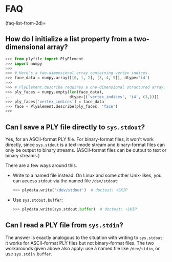 # FAQ

(faq-list-from-2d)=
## How do I initialize a list property from a two-dimensional array?

```Python Console
>>> from plyfile import PlyElement
>>> import numpy
>>>
>>> # Here's a two-dimensional array containing vertex indices.
>>> face_data = numpy.array([[0, 1, 2], [3, 4, 5]], dtype='i4')
>>>
>>> # PlyElement.describe requires a one-dimensional structured array.
>>> ply_faces = numpy.empty(len(face_data),
...                         dtype=[('vertex_indices', 'i4', (3,))])
>>> ply_faces['vertex_indices'] = face_data
>>> face = PlyElement.describe(ply_faces, 'face')
>>>
```

## Can I save a PLY file directly to `sys.stdout`?

Yes, for an ASCII-format PLY file. For binary-format files, it won't
work directly, since `sys.stdout` is a text-mode stream and binary-format
files can only be output to binary streams. (ASCII-format files can be
output to text or binary streams.)

There are a few ways around this.
- Write to a named file instead. On Linux and some other Unix-likes, you
  can access `stdout` via the named file `/dev/stdout`:

    ```Python Console
    >>> plydata.write('/dev/stdout')  # doctest: +SKIP
    ```

- Use `sys.stdout.buffer`:

    ```Python Console
    >>> plydata.write(sys.stdout.buffer)  # doctest: +SKIP
    ```

## Can I read a PLY file from `sys.stdin`?

The answer is exactly analogous to the situation with writing to
`sys.stdout`: it works for ASCII-format PLY files but not binary-format
files. The two workarounds given above also apply: use a named file like
`/dev/stdin`, or use `sys.stdin.buffer`.
